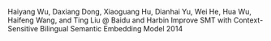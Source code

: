 Haiyang Wu, Daxiang Dong, Xiaoguang Hu, Dianhai Yu, Wei He, Hua Wu, Haifeng
  Wang, and Ting Liu @ Baidu and Harbin
Improve SMT with Context-Sensitive Bilingual Semantic Embedding Model
2014
